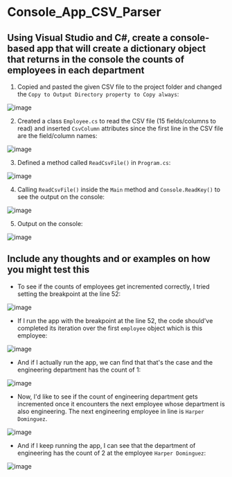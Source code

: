 # Console_App_CSV_Parser

## Using Visual Studio and C#, create a console-based app that will create a dictionary object that returns in the console the counts of employees in each department

1. Copied and pasted the given CSV file to the project folder and changed the `Copy to Output Directory property to Copy always`:

![image](https://github.com/wonhee3472/Console_App_CSV_Parser/assets/56327729/d4214386-c0ea-444d-be7a-aad435521c1a)


2. Created a class `Employee.cs` to read the CSV file (15 fields/columns to read) and inserted `CsvColumn` attributes since the first line in the CSV file are the field/column names:

![image](https://github.com/wonhee3472/Console_App_CSV_Parser/assets/56327729/8bf83e70-e636-4c57-acca-142fc625f860)


3. Defined a method called `ReadCsvFile()` in `Program.cs`:

![image](https://github.com/wonhee3472/Console_App_CSV_Parser/assets/56327729/bb39d74f-1765-495a-b374-5e71ccf62122)


4. Calling `ReadCsvFile()` inside the `Main` method and `Console.ReadKey()` to see the output on the console:

![image](https://github.com/wonhee3472/Console_App_CSV_Parser/assets/56327729/8ac2761c-56e7-49dc-bde5-d01e50d2e042)


5. Output on the console:

![image](https://github.com/wonhee3472/Console_App_CSV_Parser/assets/56327729/caa8473c-adf8-416c-843f-68d4838f9295)


## Include any thoughts and or examples on how you might test this

- To see if the counts of employees get incremented correctly, I tried setting the breakpoint at the line 52:

![image](https://github.com/wonhee3472/Console_App_CSV_Parser/assets/56327729/8f091813-2825-42c1-8933-60445241e845)


- If I run the app with the breakpoint at the line 52, the code should've completed its iteration over the first `employee` object which is this employee:

![image](https://github.com/wonhee3472/Console_App_CSV_Parser/assets/56327729/e51b4635-8111-45c3-9c06-cd13f858b8b8)


- And if I actually run the app, we can find that that's the case and the engineering department has the count of 1:

![image](https://github.com/wonhee3472/Console_App_CSV_Parser/assets/56327729/8d7100a7-c4a4-4df4-91c5-294c2ea66766)


- Now, I'd like to see if the count of engineering department gets incremented once it encounters the next employee whose department is also engineering. The next engineering employee in line is `Harper Dominguez`. 

![image](https://github.com/wonhee3472/Console_App_CSV_Parser/assets/56327729/bfe6a67b-28e9-4b5c-a7a3-426e7b06694c)


- And if I keep running the app, I can see that the department of engineering has the count of 2 at the employee `Harper Dominguez`:

![image](https://github.com/wonhee3472/Console_App_CSV_Parser/assets/56327729/b0703914-7a1e-4733-b53f-0592c11e9dc4)


